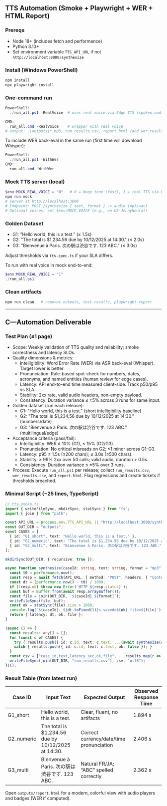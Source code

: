 ## TTS Automation (Smoke + Playwright + WER + HTML Report)

### Prereqs
- Node 18+ (includes fetch and performance)
- Python 3.10+
- Set environment variable `TTS_API_URL` if not `http://localhost:8000/synthesize`

### Install (Windows PowerShell)
```powershell
npm install
npx playwright install
```

### One-command run
```powershell
PowerShell:
  ./run_all.ps1 -RealVoice  # uses real voice via Edge TTS (spoken audio)

CMD:
  run_all.cmd -RealVoice    # wrapper with real voice
# Output: .\outputs\*.mp3, run_results.csv, report.html (and wer_results.csv if enabled)
```

To include WER back-eval in the same run (first time will download Whisper):
```powershell
PowerShell:
  ./run_all.ps1 -WithWer
CMD:
  run_all.cmd -WithWer
```

### Mock TTS server (local)
```powershell
$env:MOCK_REAL_VOICE = "0"   # 0 = beep tone (fast), 1 = real TTS via Edge
npm run mock
# Server at http://localhost:3000
# Endpoint: POST /synthesize { text, format } -> audio (mp3/wav)
# Optional voices: set $env:MOCK_VOICE (e.g., en-US-JennyNeural)
```

### Golden Dataset
- G1: "Hello world, this is a test." (≤ 1.5s)
- G2: "The total is $1,234.56 due by 10/12/2025 at 14:30." (≤ 2.0s)
- G3: "Bienvenue à Paris. 次の駅は渋谷です. 123 ABC." (≤ 3.0s)

Adjust thresholds via `tts.spec.ts` if your SLA differs.

To run with real voice in mock end-to-end:
```powershell
$env:MOCK_REAL_VOICE = "1"
./run_all.ps1
```

### Clean artifacts
```powershell
npm run clean   # removes outputs, test-results, playwright-report
```

---

## C—Automation Deliverable

### Test Plan (≤1 page)
- Scope: Weekly validation of TTS quality and reliability; smoke correctness and latency SLOs.
- Quality dimensions & metrics:
  - Intelligibility: Word Error Rate (WER) via ASR back-eval (Whisper). Target lower is better.
  - Pronunciation: Rule-based spot-check for numbers, dates, acronyms, and named entities (human review for edge cases).
  - Latency: API end-to-end time measured client-side. Track p50/p95 vs SLA.
  - Stability: 2xx rate, valid audio headers, non-empty payload.
  - Consistency: Duration variance ≤ ±5% across 3 runs for same input.
- Golden dataset (run each release):
  - G1: "Hello world, this is a test." (short intelligibility baseline)
  - G2: "The total is $1,234.56 due by 10/12/2025 at 14:30." (numbers/date)
  - G3: "Bienvenue à Paris. 次の駅は渋谷です. 123 ABC." (multilingual/edge)
- Acceptance criteria (pass/fail):
  - Intelligibility: WER ≤ 10% (G1), ≤ 15% (G2/G3).
  - Pronunciation: No critical misreads on G2; ≤1 minor across G1–G3.
  - Latency: p95 ≤ 1.5s (≤200 chars); ≤ 3.0s (≤500 chars).
  - Stability: ≥ 99% 2xx over 50 calls; valid audio, duration > 0.5s.
  - Consistency: Duration variance ≤ ±5% over 3 runs.
- Process: Execute `run_all.ps1` per release; collect `run_results.csv`, `wer_results.csv`, and `report.html`. Flag regressions and create tickets if thresholds breached.

### Minimal Script (~25 lines, TypeScript)
```ts
// tts_smoke.ts
import { writeFileSync, mkdirSync, statSync } from "fs";
import { join } from "path";

const API_URL = process.env.TTS_API_URL || "http://localhost:3000/synthesize";
const OUT_DIR = "outputs";
const CASES = [
  { id: "G1_short", text: "Hello world, this is a test." },
  { id: "G2_numeric", text: "The total is $1,234.56 due by 10/12/2025 at 14:30." },
  { id: "G3_multi", text: "Bienvenue à Paris. 次の駅は渋谷です. 123 ABC." }
];

mkdirSync(OUT_DIR, { recursive: true });

async function synthesize(caseId: string, text: string, format = "mp3") {
  const t0 = performance.now();
  const resp = await fetch(API_URL, { method: "POST", headers: { "Content-Type": "application/json" }, body: JSON.stringify({ text, format }) });
  const dt = (performance.now() - t0) / 1000;
  if (!resp.ok) throw new Error(`HTTP ${resp.status}`);
  const buf = Buffer.from(await resp.arrayBuffer());
  const file = join(OUT_DIR, `${caseId}.${format}`);
  writeFileSync(file, buf);
  const ok = statSync(file).size > 1000;
  console.log(`${caseId}: ${dt.toFixed(3)}s saved=${ok} file=${file}`);
  return { latency: dt, ok, file };
}

(async () => {
  const results: any[] = [];
  for (const c of CASES) {
    try { results.push({ id: c.id, text: c.text, ...(await synthesize(c.id, c.text)) }); }
    catch { results.push({ id: c.id, text: c.text, ok: false }); }
  }
  const csv = ["case_id,text,latency_sec,ok,file", ...results.map(r => `${r.id},"${r.text.replace(/"/g,'""')}",${r.latency ?? ''},${r.ok},${r.file ?? ''}`)].join("\n");
  writeFileSync(join(OUT_DIR, "run_results.csv"), csv, "utf8");
})();
```

### Result Table (from latest run)

| Case ID | Input Text | Expected Output | Observed Response Time |
|---|---|---|---|
| G1_short | Hello world, this is a test. | Clear, fluent, no artifacts | 1.894 s |
| G2_numeric | The total is $1,234.56 due by 10/12/2025 at 14:30. | Correct currency/date/time pronunciation | 2.406 s |
| G3_multi | Bienvenue à Paris. 次の駅は渋谷です. 123 ABC. | Natural FR/JA; “ABC” spelled correctly | 2.362 s |

Open `outputs/report.html` for a modern, colorful view with audio players and badges (WER if computed).


